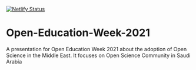 [![Netlify Status](https://api.netlify.com/api/v1/badges/fadd9111-134b-43cb-80c5-cca364abe83d/deploy-status)](https://app.netlify.com/sites/eager-panini-1d20dc/deploys)
# Open-Education-Week-2021
A presentation for Open Education Week 2021 about the adoption of Open Science in the Middle East. It focuses on Open Science Community in Saudi Arabia
